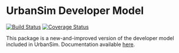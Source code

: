 # UrbanSim Developer Model

[![Build Status](https://travis-ci.org/UDST/developer.svg?branch=master)](https://travis-ci.org/UDST/developer)
[![Coverage Status](https://coveralls.io/repos/github/UDST/developer/badge.svg?branch=master)](https://coveralls.io/github/UDST/developer?branch=master)

This package is a new-and-improved version of the developer model
included in UrbanSim. Documentation available [here](https://udst.github.io/developer/).
